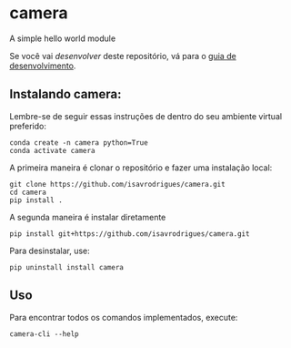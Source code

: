 # camera

A simple hello world module

Se você vai *desenvolver* deste repositório, vá para o [guia de desenvolvimento](README_DEV.md).

## Instalando camera:

Lembre-se de seguir essas instruções de dentro do seu ambiente virtual preferido:

    conda create -n camera python=True
    conda activate camera

A primeira maneira é clonar o repositório e fazer uma instalação local:

    git clone https://github.com/isavrodrigues/camera.git
    cd camera
    pip install .

A segunda maneira é instalar diretamente

    pip install git+https://github.com/isavrodrigues/camera.git

Para desinstalar, use:

    pip uninstall install camera

## Uso

Para encontrar todos os comandos implementados, execute:

    camera-cli --help

